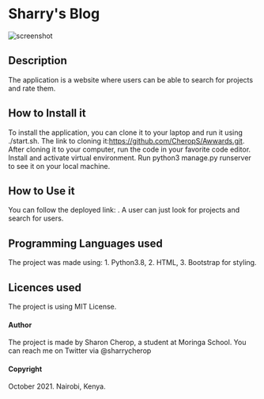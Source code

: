 # Sharry's Blog
![screenshot](app/static/img/screenshot.png)

## Description
The application is a website where users can be able to search for projects and rate them. 

## How to Install it
To install the application, you can clone it to your laptop and run it using ./start.sh. The link to cloning it:https://github.com/CheropS/Awwards.git.
After cloning it to your computer, run the code in your favorite code editor. 
Install and activate virtual environment. 
Run python3 manage.py runserver to see it on your local machine.   


## How to Use it
You can follow the deployed link: . A user can just look for projects and search for users. 

## Programming Languages used
The project was made using:
        1. Python3.8,
        2. HTML,
        3. Bootstrap for styling. 

## Licences used
The project is using MIT License. 

#### Author
The project is made by Sharon Cherop, a student at Moringa School. 
You can reach me on Twitter via @sharrycherop

#### Copyright
October 2021. Nairobi, Kenya. 
